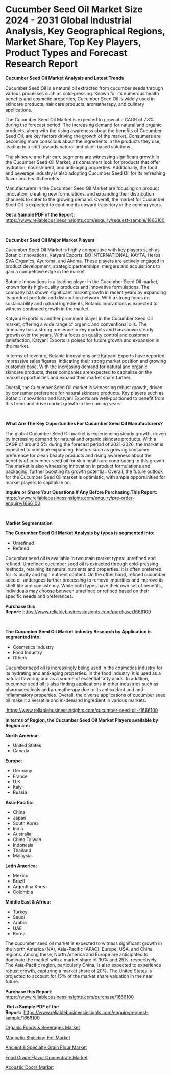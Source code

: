 <p><h1>Cucumber Seed Oil Market Size 2024 - 2031 Global Industrial Analysis, Key Geographical Regions, Market Share, Top Key Players, Product Types and Forecast Research Report</h1></p><p><strong>Cucumber Seed Oil Market Analysis and Latest Trends</strong></p>
<p><p>Cucumber Seed Oil is a natural oil extracted from cucumber seeds through various processes such as cold-pressing. Known for its numerous health benefits and cosmetic properties, Cucumber Seed Oil is widely used in skincare products, hair care products, aromatherapy, and culinary applications.</p><p>The Cucumber Seed Oil Market is expected to grow at a CAGR of 7.8% during the forecast period. The increasing demand for natural and organic products, along with the rising awareness about the benefits of Cucumber Seed Oil, are key factors driving the growth of the market. Consumers are becoming more conscious about the ingredients in the products they use, leading to a shift towards natural and plant-based solutions.</p><p>The skincare and hair care segments are witnessing significant growth in the Cucumber Seed Oil Market, as consumers look for products that offer hydration, nourishment, and anti-aging properties. Additionally, the food and beverage industry is also adopting Cucumber Seed Oil for its refreshing flavor and health benefits.</p><p>Manufacturers in the Cucumber Seed Oil Market are focusing on product innovation, creating new formulations, and expanding their distribution channels to cater to the growing demand. Overall, the market for Cucumber Seed Oil is expected to continue its upward trajectory in the coming years.</p></p>
<p><strong>Get a Sample PDF of the Report:&nbsp;</strong> <a href="https://www.reliablebusinessinsights.com/enquiry/request-sample/1666100">https://www.reliablebusinessinsights.com/enquiry/request-sample/1666100</a></p>
<p>&nbsp;</p>
<p><strong>Cucumber Seed Oil Major Market Players</strong></p>
<p><p>Cucumber Seed Oil Market is highly competitive with key players such as Botanic Innovations, Katyani Exports, BO INTERNATIONAL, KAYTA, Herbs, SVA Organics, Ayuroma, and Akoma. These players are actively engaged in product development, strategic partnerships, mergers and acquisitions to gain a competitive edge in the market.</p><p>Botanic Innovations is a leading player in the Cucumber Seed Oil market, known for its high-quality products and innovative formulations. The company has shown significant market growth in recent years by expanding its product portfolio and distribution network. With a strong focus on sustainability and natural ingredients, Botanic Innovations is expected to witness continued growth in the market.</p><p>Katyani Exports is another prominent player in the Cucumber Seed Oil market, offering a wide range of organic and conventional oils. The company has a strong presence in key markets and has shown steady growth over the years. With a focus on quality control and customer satisfaction, Katyani Exports is poised for future growth and expansion in the market.</p><p>In terms of revenue, Botanic Innovations and Katyani Exports have reported impressive sales figures, indicating their strong market position and growing customer base. With the increasing demand for natural and organic skincare products, these companies are expected to capitalize on the market opportunities and expand their market share further.</p><p>Overall, the Cucumber Seed Oil market is witnessing robust growth, driven by consumer preference for natural skincare products. Key players such as Botanic Innovations and Katyani Exports are well-positioned to benefit from this trend and drive market growth in the coming years.</p></p>
<p>&nbsp;</p>
<p><strong>What Are The Key Opportunities For Cucumber Seed Oil Manufacturers?</strong></p>
<p><p>The global Cucumber Seed Oil market is experiencing steady growth, driven by increasing demand for natural and organic skincare products. With a CAGR of around 5% during the forecast period of 2021-2026, the market is expected to continue expanding. Factors such as growing consumer preference for clean beauty products and rising awareness about the benefits of cucumber seed oil for skin health are contributing to this growth. The market is also witnessing innovation in product formulations and packaging, further boosting its growth potential. Overall, the future outlook for the Cucumber Seed Oil market is optimistic, with ample opportunities for market players to capitalize on.</p></p>
<p><strong>Inquire or Share Your Questions If Any Before Purchasing This Report:</strong> <a href="https://www.reliablebusinessinsights.com/enquiry/pre-order-enquiry/1666100">https://www.reliablebusinessinsights.com/enquiry/pre-order-enquiry/1666100</a></p>
<p>&nbsp;</p>
<p><strong>Market Segmentation</strong></p>
<p><strong>The Cucumber Seed Oil Market Analysis by types is segmented into:</strong></p>
<p><ul><li>Unrefined</li><li>Refined</li></ul></p>
<p><p>Cucumber seed oil is available in two main market types: unrefined and refined. Unrefined cucumber seed oil is extracted through cold-pressing methods, retaining its natural nutrients and properties. It is often preferred for its purity and high nutrient content. On the other hand, refined cucumber seed oil undergoes further processing to remove impurities and improve its shelf life and consistency. While both types have their own set of benefits, individuals may choose between unrefined or refined based on their specific needs and preferences.</p></p>
<p><strong>Purchase this Report:&nbsp;</strong><a href="https://www.reliablebusinessinsights.com/purchase/1666100">https://www.reliablebusinessinsights.com/purchase/1666100</a></p>
<p>&nbsp;</p>
<p><strong>The Cucumber Seed Oil Market Industry Research by Application is segmented into:</strong></p>
<p><ul><li>Cosmetics Industry</li><li>Food Industry</li><li>Others</li></ul></p>
<p><p>Cucumber seed oil is increasingly being used in the cosmetics industry for its hydrating and anti-aging properties. In the food industry, it is used as a natural flavoring and as a source of essential fatty acids. In addition, cucumber seed oil is also finding applications in other industries such as pharmaceuticals and aromatherapy due to its antioxidant and anti-inflammatory properties. Overall, the diverse applications of cucumber seed oil make it a versatile and in-demand ingredient in various markets.</p></p>
<p><a href="https://www.reliablebusinessinsights.com/cucumber-seed-oil-r1666100">&nbsp;https://www.reliablebusinessinsights.com/cucumber-seed-oil-r1666100</a></p>
<p><strong>In terms of Region, the Cucumber Seed Oil Market Players available by Region are:</strong></p>
<p>
    <p> <strong> North America: </strong>
        <ul>
            <li>United States</li>
            <li>Canada</li>
        </ul>
        </p> 
    <p> <strong> Europe: </strong>
        <ul>
            <li>Germany</li>
            <li>France</li>
            <li>U.K.</li>
            <li>Italy</li>
            <li>Russia</li>
        </ul>
        </p> 
    <p> <strong> Asia-Pacific: </strong>
        <ul>
            <li>China</li>
            <li>Japan</li>
            <li>South Korea</li>
            <li>India</li>
            <li>Australia</li>
            <li>China Taiwan</li>
            <li>Indonesia</li>
            <li>Thailand</li>
            <li>Malaysia</li>
        </ul>
        </p> 
    <p> <strong> Latin America: </strong>
        <ul>
            <li>Mexico</li>
            <li>Brazil</li>
            <li>Argentina Korea</li>
            <li>Colombia</li>
        </ul>
        </p> 
    <p> <strong> Middle East & Africa: </strong>
        <ul>
            <li>Turkey</li>
            <li>Saudi</li>
            <li>Arabia</li>
            <li>UAE</li>
            <li>Korea</li>
        </ul>
    </p>
    </p>
<p><p>The cucumber seed oil market is expected to witness significant growth in the North America (NA), Asia-Pacific (APAC), Europe, USA, and China regions. Among these, North America and Europe are anticipated to dominate the market with a market share of 30% and 25%, respectively. The Asia-Pacific region, particularly China, is also expected to experience robust growth, capturing a market share of 20%. The United States is projected to account for 15% of the market share valuation in the near future.</p></p>
<p><strong>Purchase this Report: </strong><a href="https://www.reliablebusinessinsights.com/purchase/1666100">https://www.reliablebusinessinsights.com/purchase/1666100</a></p>
<p>&nbsp;<strong>Get a Sample PDF of the Report:&nbsp;&nbsp;</strong><a href="https://www.reliablebusinessinsights.com/enquiry/request-sample/1666100">https://www.reliablebusinessinsights.com/enquiry/request-sample/1666100</a></p>
<p><strong></strong></p>
<p><p><a href="https://medium.com/@denisolden565/organic-foods-beverages-market-size-growth-and-industry-analysis-by-market-segmentation-and-5f5656123a9d">Organic Foods & Beverages Market</a></p><p><a href="https://github.com/RickHolmes3/Market-Research-Report-List-6/blob/main/magnetic-shielding-foil-market.md">Magnetic Shielding Foil Market</a></p><p><a href="https://medium.com/@zandould67856/strategic-insights-into-global-ancient-specialty-grain-flour-market-trends-2024-2031-covered-85d9d6c78fdd">Ancient & Specialty Grain Flour Market</a></p><p><a href="https://medium.com/@sean.peake0978/food-grade-flavor-concentrate-market-growth-outlook-from-2024-to-2031-and-it-is-projecting-at-14-4-f009d151c48d">Food Grade Flavor Concentrate Market</a></p><p><a href="https://github.com/msLonKoss78/Market-Research-Report-List-1/blob/main/acoustic-doors-market.md">Acoustic Doors Market</a></p></p>